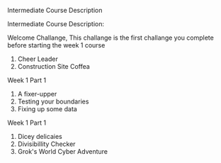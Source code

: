 Intermediate Course Description

Intermediate Course Description:

Welcome Challange, This challange is the first challange you complete before starting the week 1 course

1. Cheer Leader
2. Construction Site Coffea

Week 1 Part 1

1. A fixer-upper
2. Testing your boundaries
3. Fixing up some data

Week 1 Part 1

1. Dicey delicaies
2. Divisibillity Checker
3. Grok's World Cyber Adventure

